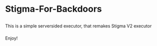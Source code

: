 # Stigma-For-Backdoors


##
This is a simple serversided executor, that remakes Stigma V2 executor


###
Enjoy!
